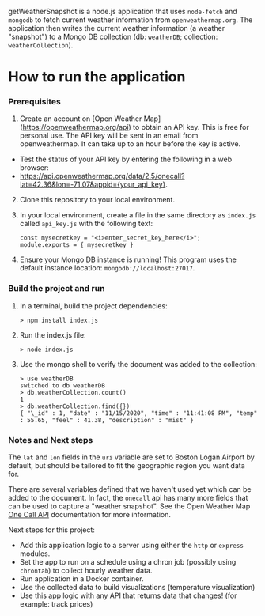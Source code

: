 getWeatherSnapshot is a node.js application that uses `node-fetch` and `mongodb` to fetch current weather information from `openweathermap.org`.
The application then writes the current weather information (a weather "snapshot") to a Mongo DB collection (db: `weatherDB`; collection: `weatherCollection`).

# How to run the application

### Prerequisites

1. Create an account on [Open Weather Map] (https://openweathermap.org/api) to obtain an API key. This is free for personal use. The API key will be sent in an email from openweathermap. It can take up to an hour before the key is active.

- Test the status of your API key by entering the following in a web browser:
- https://api.openweathermap.org/data/2.5/onecall?lat=42.36&lon=-71.07&appid={your_api_key}.

2. Clone this repository to your local environment.
3. In your local environment, create a file in the same directory as `index.js` called `api_key.js` with the following text:

   ```
   const mysecretkey = "<i>enter_secret_key_here</i>";
   module.exports = { mysecretkey }
   ```

4. Ensure your Mongo DB instance is running! This program uses the default instance location: `mongodb://localhost:27017`.

### Build the project and run

1. In a terminal, build the project dependencies:

   ```
   > npm install index.js
   ```

2. Run the index.js file:

   ```
   > node index.js
   ```

3. Use the mongo shell to verify the document was added to the collection:

   ```
   > use weatherDB
   switched to db weatherDB
   > db.weatherCollection.count()
   1
   > db.weatherCollection.find({})
   { "\_id" : 1, "date" : "11/15/2020", "time" : "11:41:08 PM", "temp" : 55.65, "feel" : 41.38, "description" : "mist" }
   ```

### Notes and Next steps

The `lat` and `lon` fields in the `uri` variable are set to Boston Logan Airport by default, but should be tailored to fit the geographic region you want data for.

There are several variables defined that we haven't used yet which can be added to the document. In fact, the `onecall` api has many more fields that can be used to capture a "weather snapshot".
See the Open Weather Map [One Call API](https://openweathermap.org/api/one-call-api) documentation for more information.

Next steps for this project:

- Add this application logic to a server using either the `http` or `express` modules.
- Set the app to run on a schedule using a chron job (possibly using `chrontab`) to collect hourly weather data.
- Run application in a Docker container.
- Use the collected data to build visualizations (temperature visualization)
- Use this app logic with any API that returns data that changes! (for example: track prices)
